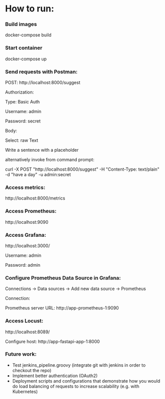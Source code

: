 # How to run:

### Build images

docker-compose build

### Start container

docker-compose up

### Send requests with Postman:

POST: http://localhost:8000/suggest

Authorization:

  Type: Basic Auth

  Username: admin

  Password: secret

Body:

  Select: raw Text

  Write a sentence with a <blank> placeholder

  alternatively invoke from command prompt:

  curl -X POST "http://localhost:8000/suggest" -H "Content-Type: text/plain" -d "have a <blank> day" -u admin:secret

### Access metrics:

http://localhost:8000/metrics

### Access Prometheus:

http://localhost:9090

### Access Grafana:

http://localhost:3000/

Username: admin

Password: admin

### Configure Prometheus Data Source in Grafana:

Connections -> Data sources -> Add new data source -> Prometheus

Connection:

Prometheus server URL: http://app-prometheus-1:9090

### Access Locust:

http://localhost:8089/

Configure host: http://app-fastapi-app-1:8000

### Future work:

- Test jenkins_pipeline.groovy (integrate git with jenkins in order to checkout the repo)
- Implement better authentication (OAuth2)
- Deployment scripts and configurations that demonstrate how you would do load balancing of requests to increase scalability (e.g. with Kubernetes)
